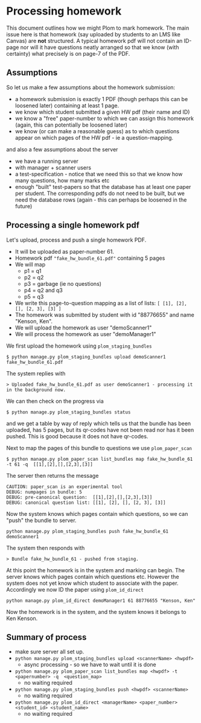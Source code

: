 # Processing homework

This document outlines how we might Plom to mark homework.
The main issue here is that homework (say uploaded by
students to an LMS like Canvas) are **not** structured. A typical
homework pdf will not contain an ID-page nor will it have questions
neatly arranged so that we know (with certainty) what precisely is on
page-7 of the PDF.

## Assumptions

So let us make a few assumptions about the homework submission:
* a homework submission is exactly 1 PDF (though perhaps this can be
  loosened later) containing at least 1 page.
* we know which student submitted a given HW pdf (their name and ID)
* we know a "free" paper-number to which we can assign this homework (again, this can potentially be loosened later)
* we know (or can make a reasonable guess) as to which questions appear on which pages of the HW pdf - ie a question-mapping.

and also a few assumptions about the server
* we have a running server
* with manager + scanner users
* a test-specification - notice that we need this so that we know how many questions, how many marks etc
* enough "built" test-papers so that the database has at least one paper per student. The corresponding pdfs do not need to be built, but we need the database rows (again - this can perhaps be loosened in the future)

## Processing a single homework pdf
Let's upload, process and push a single homework PDF.
* It will be uploaded as paper-number 61.
* Homework pdf `"fake_hw_bundle_61.pdf"` containing 5 pages
* We will map
   * p1 = q1
   * p2 = q2
   * p3 = garbage (ie no questions)
   * p4 = q2 and q3
   * p5 = q3
* We write this page-to-question mapping as a list of lists: `[ [1], [2], [], [2, 3], [3] ]`
* The homework was submitted by student with id "88776655" and name "Kenson, Ken".
* We will upload the homework as user "demoScanner1"
* We will process the homework as user "demoManager1"

We first upload the homework using `plom_staging_bundles`
```
$ python manage.py plom_staging_bundles upload demoScanner1 fake_hw_bundle_61.pdf
```
The system replies with
```
> Uploaded fake_hw_bundle_61.pdf as user demoScanner1 - processing it in the background now.
```
We can then check on the progress via
```
$ python manage.py plom_staging_bundles status
```
and we get a table by way of reply which tells us that the bundle has  been uploaded, has 5 pages, but its qr-codes have not been read nor has it been pushed. This is good because it does not have qr-codes.

Next to map the pages of this bundle to questions we use `plom_paper_scan`
```
$ python manage.py plom_paper_scan list_bundles map fake_hw_bundle_61 -t 61 -q  [[1],[2],[],[2,3],[3]]
```
The server then returns the message
```
CAUTION: paper_scan is an experimental tool
DEBUG: numpages in bundle: 5
DEBUG: pre-canonical question:  [[1],[2],[],[2,3],[3]]
DEBUG: canonical question list: [[1], [2], [], [2, 3], [3]]
```

Now the system knows which pages contain which questions, so we can "push" the bundle to server.
```
python manage.py plom_staging_bundles push fake_hw_bundle_61 demoScanner1
```
The system then responds with
```
> Bundle fake_hw_bundle_61 - pushed from staging.
```
At this point the homework is in the system and marking can begin. The server knows which pages contain which questions etc. However the system does not yet know which student to associate with the paper. Accordingly we now ID the paper using `plom_id_direct`
```
python manage.py plom_id_direct demoManager1 61 88776655 "Kenson, Ken"
```
Now the homework is in the system, and the system knows it belongs to Ken Kenson.

## Summary of process
* make sure server all set up.
* `python manage.py plom_staging_bundles upload <scannerName> <hwpdf>`
  * async processing - so we have to wait until it is done
* `python manage.py plom_paper_scan list_bundles map <hwpdf> -t <papernumber> -q  <question_map>`
  * no waiting required
* `python manage.py plom_staging_bundles push <hwpdf> <scannerName>`
  * no waiting required
* `python manage.py plom_id_direct <managerName> <paper_number> <student_id> <student_name>`
  * no waiting required
